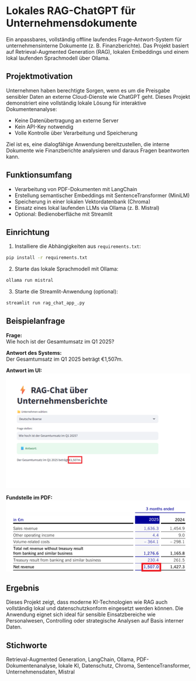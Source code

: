 # Lokales RAG-ChatGPT für Unternehmensdokumente


Ein anpassbares, vollständig offline laufendes Frage-Antwort-System für unternehmensinterne Dokumente (z. B. Finanzberichte). Das Projekt basiert auf Retrieval-Augmented Generation (RAG), lokalen Embeddings und einem lokal laufenden Sprachmodell über Ollama.
    

## Projektmotivation


Unternehmen haben berechtigte Sorgen, wenn es um die Preisgabe sensibler Daten an externe Cloud-Dienste wie ChatGPT geht. Dieses Projekt demonstriert eine vollständig lokale Lösung für interaktive Dokumentenanalyse:

- Keine Datenübertragung an externe Server
- Kein API-Key notwendig
- Volle Kontrolle über Verarbeitung und Speicherung

Ziel ist es, eine dialogfähige Anwendung bereitzustellen, die interne Dokumente wie Finanzberichte analysieren und daraus Fragen beantworten kann.
    

## Funktionsumfang


- Verarbeitung von PDF-Dokumenten mit LangChain
- Erstellung semantischer Embeddings mit SentenceTransformer (MiniLM)
- Speicherung in einer lokalen Vektordatenbank (Chroma)
- Einsatz eines lokal laufenden LLMs via Ollama (z. B. Mistral)
- Optional: Bedienoberfläche mit Streamlit
    

## Einrichtung


1. Installiere die Abhängigkeiten aus `requirements.txt`:
```bash
pip install -r requirements.txt
```

2. Starte das lokale Sprachmodell mit Ollama:
```bash
ollama run mistral
```

3. Starte die Streamlit-Anwendung (optional):
```bash
streamlit run rag_chat_app_.py
```
    

## Beispielanfrage


**Frage:**  
Wie hoch ist der Gesamtumsatz im Q1 2025?

**Antwort des Systems:**  
Der Gesamtumsatz im Q1 2025 beträgt €1,507m.

**Antwort im UI:**  
<img src="screenshots/Frage_Antwort.png" alt="Antwort im UI" width="600"/>

**Fundstelle im PDF:**  
<img src="screenshots/Quelle.png" alt="Antwort im UI" width="600"/>

    

## Ergebnis


Dieses Projekt zeigt, dass moderne KI-Technologien wie RAG auch vollständig lokal und datenschutzkonform eingesetzt werden können. Die Anwendung eignet sich ideal für sensible Einsatzbereiche wie Personalwesen, Controlling oder strategische Analysen auf Basis interner Daten.
    

## Stichworte


Retrieval-Augmented Generation, LangChain, Ollama, PDF-Dokumentenanalyse, lokale KI, Datenschutz, Chroma, SentenceTransformer, Unternehmensdaten, Mistral
    
